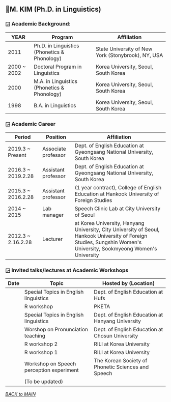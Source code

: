 ## 🎒M. KIM (Ph.D. in Linguistics)

### ◲ Academic Background:

| YEAR | Program | Affiliation |
|------|---------|-------------|
| 2011 | Ph.D. in Linguistics (Phonetics & Phonology)| State University of New York (Stonybrook), NY, USA|  
|2000 ~ 2002| Doctoral Program in Linguistics| Korea University, Seoul, South Korea|  
|2000 | M.A. in Linguistics (Phonetics & Phonology) | Korea University, Seoul, South Korea  |
|1998 | B.A. in Linguistics | Korea University, Seoul, South Korea  |
  
### ◲ Academic Career 

| Period | Position | Affiliation | 
|--------|----------|-------------|
|2019.3 ~ Present | Associate professor | Dept. of English Education at Gyeongsang National University, South Korea |  
|2016.3 ~ 2019.2.28 | Assistant professor | Dept. of English Education at Gyeongsang National University, South Korea |  
|2015.3 ~ 2016.2.28 | Assistant professor | (1 year contract), College of English Education at Hankook University of Foreign Studies |
|2014 ~ 2015 | Lab manager | Speech Clinic Lab at City University of Seoul  |
|2012.3 ~ 2.16.2.28 | Lecturer | at Korea University, Hanyang University, City University of Seoul, Hankook University of Foreign Studies, Sungshin Women's University, Sookmyeong Women's University | 
 
### ◲ Invited talks/lectures at Academic Workshops 

| Date | Topic | Hosted by (Location)|
|------|-------|-----------|
| | Special Topics in English linguistics | Dept. of English Education at Hufs |
| | R workshop | PKETA |  
| | Special Topics in English linguistics | Dept. of English Education at Hanyang University |
| | Worshop on Pronunciation teaching | Dept. of English Education at Chosun University |
| | R workshop 2| RILI at Korea University |
| | R workshop 1 | RILI at Korea University |
| | Workshop on Speech perception experiment | The Korean Society of Phonetic Sciences and Speech |
| | (To be updated) |

_[BACK to MAIN](../README.md)_
